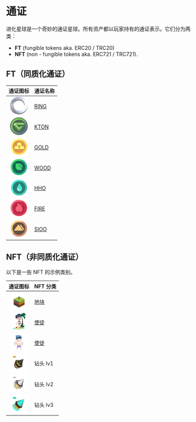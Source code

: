 # 通证

进化星球是一个奇妙的通证星球。所有资产都以玩家持有的通证表示。它们分为两类：

* **FT** \(fungible tokens aka. ERC20 / TRC20\) 
* **NFT** \(non - fungible tokens aka. ERC721 / TRC721\).

## FT（同质化通证）

|                   通证图标                    | 通证名称            |
| :-------------------------------------------: | :------------------ |
|  ![RING](../../.gitbook/assets/ringIcon.png)  | [RING](ring.md)     |
|  ![KTON](../../.gitbook/assets/ktonicon.png)  | [KTON](kton.md)     |
|  ![GOLD](../../.gitbook/assets/goldicon.png)  | [GOLD](resource.md) |
|  ![WOOD](../../.gitbook/assets/woodicon.png)  | [WOOD](resource.md) |
| ![WATER](../../.gitbook/assets/watericon.png) | [HHO](resource.md)  |
|  ![FIRE](../../.gitbook/assets/fireicon.png)  | [FIRE](resource.md) |
|  ![SIOO](../../.gitbook/assets/soilicon.png)  | [SIOO](resource.md) |

## NFT（非同质化通证）

以下是一些 NFT 的示例类别。

|                            通证图标                             | NFT 分类                          |
| :-------------------------------------------------------------: | :-------------------------------- |
|           ![LAND](../../.gitbook/assets/nft-land.png)           | [地块](../game-entities/land.md)  |
| ![FEMALE APOSTLE](../../.gitbook/assets/nft-apostle-female.png) | [使徒](../game-entities/apostle/) |
|   ![MALE APOSTLE](../../.gitbook/assets/nft-apostle-male.png)   | [使徒](../game-entities/apostle/) |
|         ![DRILL1](../../.gitbook/assets/nft-drill1.png)         | 钻头 lv1                          |
|         ![DRILL2](../../.gitbook/assets/nft-drill2.png)         | 钻头 lv2                          |
|         ![DRILL3](../../.gitbook/assets/nft-drill3.png)         | 钻头 lv3                          |

